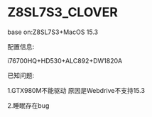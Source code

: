 # Z8SL7S3_CLOVER

base on:Z8SL7S3+MacOS 15.3

配置信息:

i76700HQ+HD530+ALC892+DW1820A

已知问题:

1.GTX980M不能驱动 原因是Webdrive不支持15.3

2.睡眠存在bug
